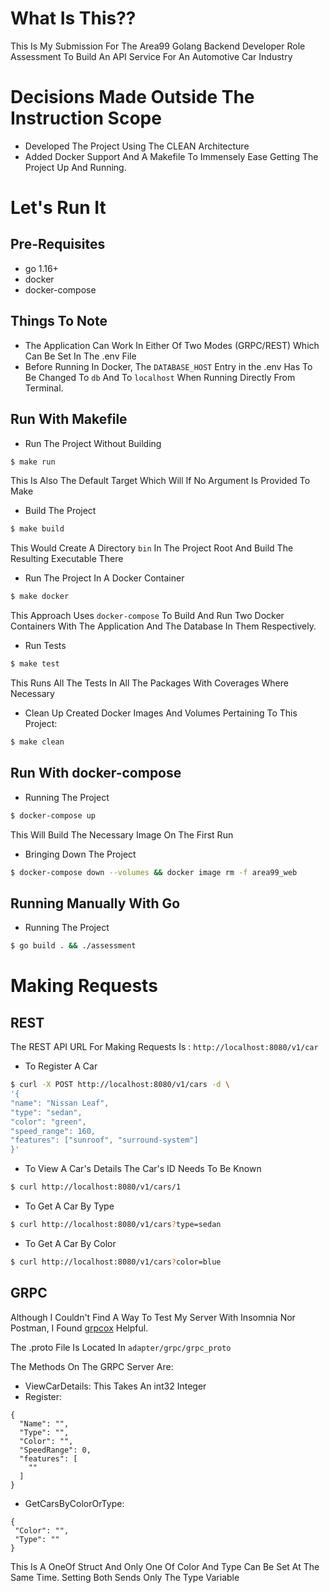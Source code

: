 # What Is This??
This Is My Submission For The Area99 Golang Backend Developer Role Assessment To Build An API Service For An
Automotive Car Industry

# Decisions Made Outside The Instruction Scope
* Developed The Project Using The CLEAN Architecture
* Added Docker Support And A Makefile To Immensely Ease Getting The Project Up And Running.

# Let's Run It

## Pre-Requisites
- go 1.16+
- docker
- docker-compose

## Things To Note
- The Application Can Work In Either Of Two Modes (GRPC/REST) Which Can Be Set In The .env File
- Before Running In Docker, The `DATABASE_HOST` Entry in the .env Has To Be Changed To `db` And To `localhost` When Running Directly From Terminal. 

## Run With Makefile
- Run The Project Without Building
```sh
$ make run
```
This Is Also The Default Target Which Will If No Argument Is Provided To Make

- Build The Project
```sh
$ make build
```
This Would Create A Directory `bin` In The Project Root And Build The Resulting Executable There

- Run The Project In A Docker Container
```sh
$ make docker
```
This Approach Uses `docker-compose` To Build And Run Two Docker Containers With The Application And The
Database In Them Respectively.

- Run Tests
```sh
$ make test
```
This Runs All The Tests In All The Packages With Coverages Where Necessary

- Clean Up Created Docker Images And Volumes Pertaining To This Project:
```sh
$ make clean
```

## Run With docker-compose
- Running The Project
```sh
$ docker-compose up
```
This Will Build The Necessary Image On The First Run

- Bringing Down The Project
```sh
$ docker-compose down --volumes && docker image rm -f area99_web
```


## Running Manually With Go
- Running The Project
```sh
$ go build . && ./assessment
```
# Making Requests
## REST
The REST API URL For Making Requests Is : `http://localhost:8080/v1/car`

- To Register A Car
```sh
$ curl -X POST http://localhost:8080/v1/cars -d \
'{
"name": "Nissan Leaf",
"type": "sedan",
"color": "green",
"speed_range": 160,
"features": ["sunroof", "surround-system"]
}'
```

- To View A Car's Details
The Car's ID Needs To Be Known
```sh
$ curl http://localhost:8080/v1/cars/1
```

- To Get A Car By Type
```sh
$ curl http://localhost:8080/v1/cars?type=sedan
```

- To Get A Car By Color
```sh
$ curl http://localhost:8080/v1/cars?color=blue
```

## GRPC
Although I Couldn't Find A Way To Test My Server With Insomnia Nor Postman, I Found [grpcox](https://github.com/gusaul/grpcox) Helpful.

The .proto File Is Located In `adapter/grpc/grpc_proto`

The Methods On The GRPC Server Are:
- ViewCarDetails: This Takes An int32 Integer
- Register: 
```
{
  "Name": "",
  "Type": "",
  "Color": "",
  "SpeedRange": 0,
  "features": [
    ""
  ]
}
```
- GetCarsByColorOrType:
```
{
 "Color": "",
 "Type": "" 
}
```
This Is A OneOf Struct And Only One Of Color And Type Can Be Set At The Same Time.
Setting Both Sends Only The Type Variable